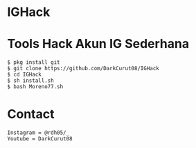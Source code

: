 # IGHack
# Tools Hack Akun IG Sederhana
```
$ pkg install git
$ git clone https://github.com/DarkCurut08/IGHack
$ cd IGHack
$ sh install.sh
$ bash Moreno77.sh
```
# Contact
```
Instagram = @rdh05/_
Youtube = DarkCurut08
```

